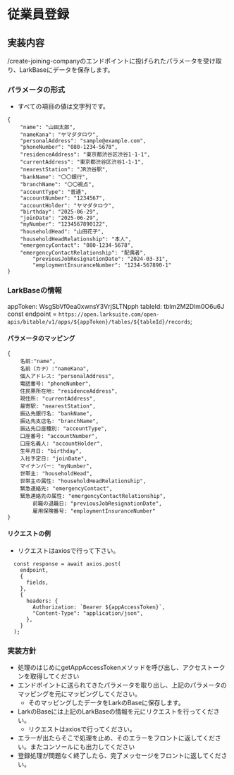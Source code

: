 # 従業員登録

## 実装内容
/create-joining-companyのエンドポイントに投げられたパラメータを受け取り、LarkBaseにデータを保存します。

### パラメータの形式
- すべての項目の値は文字列です。
```
{
    "name": "山田太郎",
    "nameKana": "ヤマダタロウ",
    "personalAddress": "sample@example.com",
    "phoneNumber": "080-1234-5678",
    "residenceAddress": "東京都渋谷区渋谷1-1-1",
    "currentAddress": "東京都渋谷区渋谷1-1-1",
    "nearestStation": "JR渋谷駅",
    "bankName": "〇〇銀行",
    "branchName": "〇〇視点",
    "accountType": "普通",
    "accountNumber": "1234567",
    "accountHolder": "ヤマダタロウ",
    "birthday": "2025-06-29",
    "joinDate": "2025-06-29",
    "myNumber": "1234567890122",
    "householdHead": "山田花子",
    "householdHeadRelationship": "本人",
    "emergencyContact": "080-1234-5678",
    "emergencyContactRelationship": "配偶者",
		"previousJobResignationDate": "2024-03-31",
		"employmentInsuranceNumber": "1234-567890-1"
}
```

### LarkBaseの情報
appToken: WsgSbVf0ea0xwnsY3VrjSLTNpph
tableId: tblm2M2Dlm0O6u6J
const endpoint = `https://open.larksuite.com/open-apis/bitable/v1/apps/${appToken}/tables/${tableId}/records`;

#### パラメータのマッピング
```
{
    名前:"name",
    名前（カナ）:"nameKana",
    個人アドレス: "personalAddress",
    電話番号: "phoneNumber",
    住民票所在地: "residenceAddress",
    現住所: "currentAddress",
    最寄駅: "nearestStation",
    振込先銀行名: "bankName",
    振込先支店名: "branchName",
    振込先口座種別: "accountType",
    口座番号: "accountNumber",
    口座名義人: "accountHolder",
    生年月日: "birthday",
    入社予定日: "joinDate",
    マイナンバー: "myNumber",
    世帯主: "householdHead",
    世帯主の属性: "householdHeadRelationship",
    緊急連絡先: "emergencyContact",
    緊急連絡先の属性: "emergencyContactRelationship",
		前職の退職日: "previousJobResignationDate",
		雇用保険番号: "employmentInsuranceNumber"
}
```

#### リクエストの例
- リクエストはaxiosで行って下さい。
```
  const response = await axios.post(
    endpoint,
    {
      fields,
    },
    {
      headers: {
        Authorization: `Bearer ${appAccessToken}`,
        "Content-Type": "application/json",
      },
    }
  );
```

### 実装方針
- 処理のはじめにgetAppAccessTokenメソッドを呼び出し、アクセストークンを取得してください
- エンドポイントに送られてきたパラメータを取り出し、上記のパラメータのマッピングを元にマッピングしてください。
	- そのマッピングしたデータをLarkのBaseに保存します。
- LarkのBaseには上記のLarkBaseの情報を元にリクエストを行ってください。
  - リクエストはaxiosで行ってください。
- エラーが出たらそこで処理を止め、そのエラーをフロントに返してください。またコンソールにも出力してください
- 登録処理が問題なく終了したら、完了メッセージをフロントに返してください。
